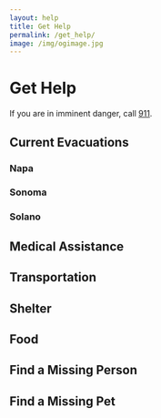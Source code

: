 ```yaml
---
layout: help
title: Get Help
permalink: /get_help/
image: /img/ogimage.jpg
---
```


# Get Help

<p class="leader text-danger">If you are in imminent danger, call <a class="text-danger font-weight-bold" href="tel:911">911</a>. </p>

## Current Evacuations

### Napa

### Sonoma

### Solano

## Medical Assistance

## Transportation

## Shelter

## Food

## Find a Missing Person

## Find a Missing Pet

</div>